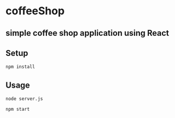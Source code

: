 # coffeeShop
simple coffee shop application using React
---


Setup
---

```
npm install
```



Usage
---
```
node server.js
```

```
npm start
```